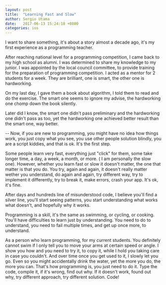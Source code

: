 ```yaml
---
layout: post
title:  "Learning Fast and Slow"
author: Sergio Utama
date:   2017-06-13 15:24:18 +0800
categories: ios
---
```

I want to share something, it's about a story almost a decade ago, it's my first experience as a programming teacher.

After reaching national level for a programming competition, I came back to my high school as alumni. I was determined to share my knowledge to my junior. I was appointed by the local council committee, to provide training for the preparation of programming competition. I acted as a mentor for 2 students for a week. They are brilliant, one is smart, the other one is hardworking.

On my last day, I gave them a book about algorithm, I told them to read and do the exercise. The smart one seems to ignore my advise, the hardworking one chomp down the book silently.

Later did I know, the smart one didn't pass preliminary and the hardworking one didn't pass as too, yet the hardworking one achieved better result than the smart one, way better.

--
Now, if you are new to programming, you might have no idea how things work, you just copy what you see, you use other people solution blindly, you are a script kiddies, and that is ok. It's the first step.

Some people learn very fast, everything just "click" for them, some take longer time, a day, a week, a month, or more. ( I am personally the slow one). However, whether you learn fast or slow it doesn't matter, the one that matter is that you do. You try, again and again, it doesn't really matter wether you understand, do again and again, try different way, try to implement it differently, try to break it, make errors, crash your app. It's ok, it's fine.

After days and hundreds line of misunderstood code, I believe you'll find a silver line, you'll start seeing patterns, you start understanding what works what doesn't, and hopefully why it works.

Programming is a skill, it's the same as swimming, or cycling, or cooking. You'll have difficulties to learn just by understanding. You need to do to understand, you need to fail multiple times, and get up once more, to understand.

As a person who learn programming, for my current students.
You definitely cannot swim if I only tell you to move your arms at certain speed or angle. I show you how and you need to try it, to copy it, while I hold you taking care in case you couldn't. And over time once you get used to it, I slowly let you go. Even so you might accidentally drink the water, yet the more you do, the more you can.
That's how programming is, you just need to do it. Type the code, compile it, if it's wrong, find out why. If it doesn't work, found out why, try different approach, try different solution. Code!
